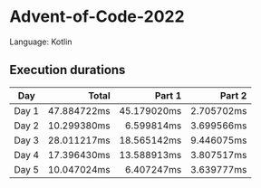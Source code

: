 # Advent-of-Code-2022

Language: Kotlin

## Execution durations

|  Day  |       Total |      Part 1 |     Part 2 |
|:-----:|------------:|------------:|-----------:|
| Day 1 | 47.884722ms | 45.179020ms | 2.705702ms |
| Day 2 | 10.299380ms |  6.599814ms | 3.699566ms |
| Day 3 | 28.011217ms | 18.565142ms | 9.446075ms |
| Day 4 | 17.396430ms | 13.588913ms | 3.807517ms |
| Day 5 | 10.047024ms |  6.407247ms | 3.639777ms | 